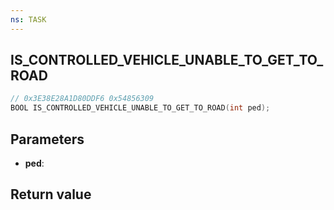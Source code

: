 ```yaml
---
ns: TASK
---
```

## IS_CONTROLLED_VEHICLE_UNABLE_TO_GET_TO_ROAD

```c
// 0x3E38E28A1D80DDF6 0x54856309
BOOL IS_CONTROLLED_VEHICLE_UNABLE_TO_GET_TO_ROAD(int ped);
```


## Parameters
* **ped**: 

## Return value
